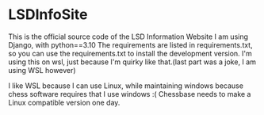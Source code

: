 # LSDInfoSite
 This is the official source code of the LSD Information Website
I am using Django, with python==3.10
The requirements are listed in requirements.txt, so you can use the requirements.txt to install the development version.
I'm using this on wsl, just because I'm quirky like that.(last part was a joke, I am using WSL however) 

I like WSL because I can use Linux, while maintaining windows because chess software requires that I use windows :( Chessbase needs to make a Linux compatible version one day.